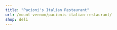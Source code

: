 ```yaml
---
title: "Pacioni's Italian Restaurant"
url: /mount-vernon/pacionis-italian-restaurant/
shop: deli
---
```

